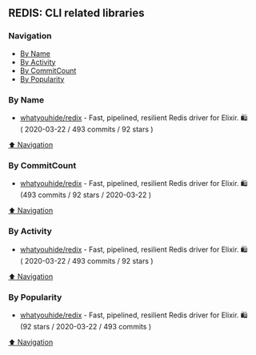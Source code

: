 ## REDIS: CLI related libraries


### Navigation

- [By Name](#by-name)
- [By Activity](#by-activity)
- [By CommitCount](#by-commitcount)
- [By Popularity](#by-popularity)

### By Name
<!-- PROJECTS_LIST -->
- [whatyouhide/redix](https://github.com/whatyouhide/redix) - Fast, pipelined, resilient Redis driver for Elixir. 🛍 <br/> ( 2020-03-22 / 493 commits / 92 stars )
<!-- /PROJECTS_LIST -->

[⬆ Navigation](#navigation)

### By CommitCount
<!-- COMMITCOUNT_LIST -->
- [whatyouhide/redix](https://github.com/whatyouhide/redix) - Fast, pipelined, resilient Redis driver for Elixir. 🛍 <br/> (493 commits / 92 stars / 2020-03-22 )
<!-- /COMMITCOUNT_LIST -->
[⬆ Navigation](#navigation)

### By Activity
<!-- ACTIVITY_LIST -->
- [whatyouhide/redix](https://github.com/whatyouhide/redix) - Fast, pipelined, resilient Redis driver for Elixir. 🛍 <br/> ( 2020-03-22 / 493 commits / 92 stars )
<!-- /ACTIVITY_LIST -->

[⬆ Navigation](#navigation)

### By Popularity
<!-- POPULARITY_LIST -->
- [whatyouhide/redix](https://github.com/whatyouhide/redix) - Fast, pipelined, resilient Redis driver for Elixir. 🛍 <br/> (92 stars / 2020-03-22 / 493 commits )
<!-- /POPULARITY_LIST -->

[⬆ Navigation](#navigation)
